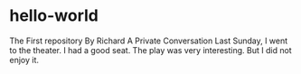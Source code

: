 # hello-world
The First repository By Richard
          A Private Conversation
Last Sunday, I went to the theater. I had a good seat. The play was very interesting. But I did not enjoy it.
